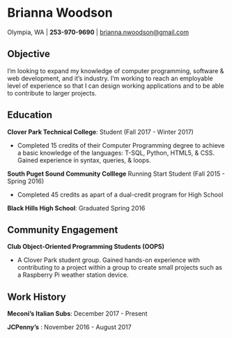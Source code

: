 
Brianna Woodson
========
Olympia, WA | __253-970-9690__ | brianna.nwoodson@gmail.com


**Objective**
----------
I’m looking to expand my knowledge of computer programming, software & web development, and it’s industry. I’m working to reach an employable level of experience so that I can design working applications and to be able to contribute to larger projects. 


**Education**
----------
**Clover Park Technical College**:  Student (Fall 2017 - Winter 2017)
	
- Completed 15 credits of their Computer Programming degree to achieve a basic knowledge of the languages: T-SQL, Python, HTML5, & CSS. Gained experience in syntax, queries, & loops.

**South Puget Sound Community Colllege** Running Start Student (Fall 2015 - Spring 2016)
	
- Completed 45 credits as apart of a dual-credit program for High School

**Black Hills High School**: Graduated Spring 2016

**Community Engagement**
------------
**Club Object-Oriented Programming Students (OOPS)** 
- A Clover Park student group. Gained hands-on experience with contributing to a project within a group to create small projects such as a Raspberry Pi weather station device. 

**Work History**
-----------
**Meconi’s Italian Subs**: December 2017 - Present
	
**JCPenny’s** : November 2016 - August 2017

